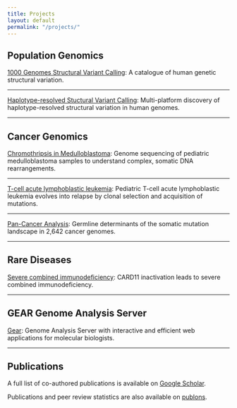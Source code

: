 ```yaml
---
title: Projects
layout: default
permalink: "/projects/"
---
```


## Population Genomics

[1000 Genomes Structural Variant Calling](https://www.nature.com/articles/nature15394): A catalogue of human genetic structural variation.

---

[Haplotype-resolved Stuctural Variant Calling](https://www.biorxiv.org/content/early/2017/09/23/193144): Multi-platform discovery of haplotype-resolved structural variation in human genomes.

---

## Cancer Genomics

[Chromothripsis in Medulloblastoma](https://www.sciencedirect.com/science/article/pii/S0092867411015169): Genome sequencing of pediatric medulloblastoma samples to understand complex, somatic DNA rearrangements.

---

[T-cell acute lymphoblastic leukemia](http://www.haematologica.org/content/early/2015/08/17/haematol.2015.129692): Pediatric T-cell acute lymphoblastic leukemia evolves into relapse by clonal selection and acquisition of mutations.

---

[Pan-Cancer Analysis](https://www.biorxiv.org/content/early/2017/11/01/208330): Germline determinants of the somatic mutation landscape in 2,642 cancer genomes.

---

## Rare Diseases

[Severe combined immunodeficiency](https://www.sciencedirect.com/science/article/pii/S0091674913003217): CARD11 inactivation leads to severe combined immunodeficiency.

---

## GEAR Genome Analysis Server

[Gear](https://gear.embl.de/): Genome Analysis Server with interactive and efficient web applications for molecular biologists.

---

## Publications

A full list of co-authored publications is available on [Google Scholar](https://scholar.google.de/citations?user=fQ1VoZEAAAAJ).

Publications and peer review statistics are also available on [publons](https://publons.com/researcher/1172942/tobias-rausch/).
